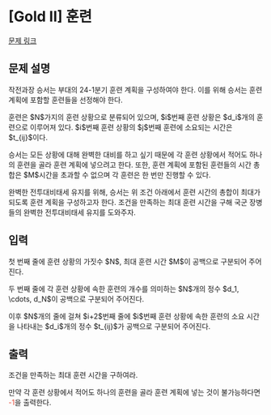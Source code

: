 # [Gold II] 훈련

[문제 링크](https://www.acmicpc.net/problem/31265) 

## 문제 설명

<p>작전과장 승서는 부대의 24-1분기 훈련 계획을 구성하여야 한다. 이를 위해 승서는 훈련 계획에 포함할 훈련들을 선정해야 한다.</p>

<p>훈련은 $N$가지의 훈련 상황으로 분류되어 있으며, $i$번째 훈련 상황은 $d_i$개의 훈련으로 이루어져 있다. $i$번째 훈련 상황의 $j$번째 훈련에 소요되는 시간은 $t_{ij}$이다.</p>

<p>승서는 모든 상황에 대해 완벽한 대비를 하고 싶기 때문에 각 훈련 상황에서 적어도 하나의 훈련을 골라 훈련 계획에 넣으려고 한다. 또한, 훈련 계획에 포함된 훈련들의 시간 총합은 $M$시간을 초과할 수 없으며 각 훈련은 한 번만 진행할 수 있다.</p>

<p>완벽한 전투대비태세 유지를 위해, 승서는 위 조건 아래에서 훈련 시간의 총합이 최대가 되도록 훈련 계획을 구성하고자 한다. 조건을 만족하는 최대 훈련 시간을 구해 국군 장병들의 완벽한 전투대비태세 유지를 도와주자.</p>

## 입력 

 <p>첫 번째 줄에 훈련 상황의 가짓수 $N$, 최대 훈련 시간 $M$이 공백으로 구분되어 주어진다.</p>

<p>두 번째 줄에 각 훈련 상황에 속한 훈련의 개수를 의미하는 $N$개의 정수 $d_1, \cdots, d_N$이 공백으로 구분되어 주어진다.</p>

<p>이후 $N$개의 줄에 걸쳐 $i+2$번째 줄에 $i$번째 훈련 상황에 속한 훈련의 소요 시간을 나타내는 $d_i$개의 정수 $t_{ij}$가 공백으로 구분되어 주어진다.</p>

## 출력 

 <p>조건을 만족하는 최대 훈련 시간을 구하여라.</p>

<p>만약 각 훈련 상황에서 적어도 하나의 훈련을 골라 훈련 계획에 넣는 것이 불가능하다면 <span style="color:#e74c3c;">-1</span>을 출력한다.</p>

